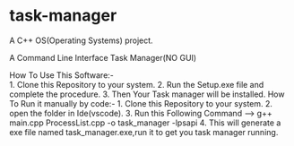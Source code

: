 # task-manager
A C++ OS(Operating Systems) project.

A Command Line Interface Task Manager(NO GUI) 

How To Use This Software:- <br>
    1. Clone this Repository to your system.
    2. Run the Setup.exe file and complete the procedure.
    3. Then Your Task manager will be installed.
How To Run it manually by code:-
    1. Clone this Repository to your system.
    2. open the folder in Ide(vscode).
    3. Run this Following Command --> g++ main.cpp ProcessList.cpp -o task_manager -lpsapi
    4. This will generate a exe file named task_manager.exe,run it to get you task manager running.
